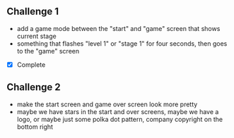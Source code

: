 ## Challenge 1
- add a game mode between the "start" and "game" screen that shows current stage
- something that flashes "level 1" or "stage 1" for four seconds, then goes to the "game" screen
- [x] Complete

## Challenge 2
- make the start screen and game over screen look more pretty
- maybe we have stars in the start and over screens, maybe we have a logo, or maybe just some polka dot pattern, company copyright on the bottom right
